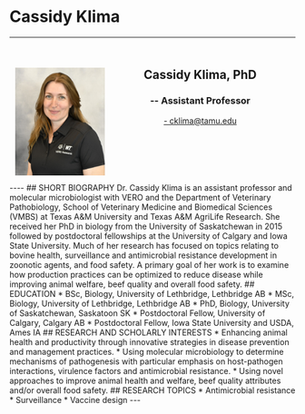 # Cassidy Klima
---
<div style="display: grid; grid-template-columns: 1fr 2fr; grid-template-rows: auto auto; gap: 10px; padding: 10px;">
  <div style="grid-column: 1; grid-row: 1 / span 2; text-align: center;">
    <h2>  </h2>
       <img src="../assets/CassidyKlima.Sept2024.jpg" alt="Klima" loading="lazy" width="250" style="margin-right: 20px;"/>
 </div>
  <div style="grid-column: 2; grid-row: 1; text-align: center;">
    <h2><b>Cassidy Klima, PhD</b></h2>
    <h3>-- Assistant Professor</h3>
    <p><a href="mailto:cklima@tamu.edu">- cklima@tamu.edu</a></p>
  </div>
</div>
----
## SHORT BIOGRAPHY
Dr. Cassidy Klima is an assistant professor and molecular microbiologist with VERO and the Department of Veterinary Pathobiology, School of Veterinary Medicine and Biomedical Sciences (VMBS) at Texas A&M University and Texas A&M AgriLife Research.  She received her PhD in biology from the University of Saskatchewan in 2015 followed by postdoctoral fellowships at the University of Calgary and Iowa State University.  Much of her research has focused on topics relating to bovine health, surveillance and antimicrobial resistance development in zoonotic agents, and food safety.  A primary goal of her work is to examine how production practices can be optimized to reduce disease while improving animal welfare, beef quality and overall food safety.
## EDUCATION
* BSc, Biology, University of Lethbridge, Lethbridge AB
* MSc, Biology, University of Lethbridge, Lethbridge AB
* PhD, Biology, University of Saskatchewan, Saskatoon SK
* Postdoctoral Fellow, University of Calgary, Calgary AB
* Postdoctoral Fellow, Iowa State University and USDA, Ames IA
## RESEARCH AND SCHOLARLY INTERESTS
* Enhancing animal health and productivity through innovative strategies in disease prevention and management practices.
* Using molecular microbiology to determine mechanisms of pathogenesis with particular emphasis on host-pathogen interactions, virulence factors and antimicrobial resistance.
* Using novel approaches to improve animal health and welfare, beef quality attributes and/or overall food safety.
## RESEARCH TOPICS
* Antimicrobial resistance
* Surveillance
* Vaccine design 
---




